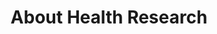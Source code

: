 ---
title: About Health Research
permalink: /participants/health-research/
layout: faq
faq:
  - question: What is health research?
    answer: Health research is undertaken to learn more about human health and wellbeing. It includes improving our understanding about diseases, so that better ways to treat and prevent disease can be developed. Ultimately, health research aims to improve the care patients receive.  
  - question: What is a research study and why would I want to participate?
    answer: >
      A research study is the process of collecting and analysing information to answer a specific question and add to existing knowledge. Clinical research studies involve using information gathered from patients.  


      Research studies are essential in discovering new tests and treatments, helping us understand  which treatments are most effective for patients and in making sure that we use existing treatments in the best possible ways. Your participation in a research study may help  people who may be suffering from the same disease or condition to receive better treatment in the future.
  - question: How is my safety protected?
    answer: >
      All health research studies are strictly regulated to try to make them ethical and safe. There is a rigorous approval process for any research study prior to its commencement which includes approval by:  


      1. Independent scientific review (of the protocol)

      2. Health Research Authority

      3. Research Ethics Committee


      Additionally all members of staff involved in research have received mandatory training such as the Good Clinical Practice (GCP) course to ensure that research is conducted to a set standard which is safe and ethical. Additionally each research study is monitored and regulated by study teams, monitoring all study activity including any adverse events that may occur.   
---